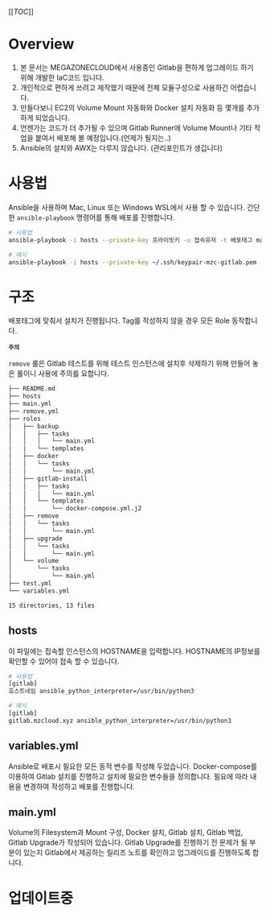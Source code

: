 [[_TOC_]]

# Overview

1. 본 문서는 MEGAZONECLOUD에서 사용중인 Gitlab을 편하게 업그레이드 하기 위해 개발한 IaC코드 입니다.
2. 개인적으로 편하게 쓰려고 제작했기 때문에 전체 모듈구성으로 사용하긴 어렵습니다.
3. 만들다보니 EC2의 Volume Mount 자동화와 Docker 설치 자동화 등 몇개를 추가하게 되었습니다.
4. 언젠가는 코드가 더 추가될 수 있으며 Gitlab Runner에 Volume Mount나 기타 작업을 붙여서 배포해 볼 예정입니다.(언제가 될지는..)
6. Ansible의 설치와 AWX는 다루지 않습니다. (관리포인트가 생깁니다)

# 사용법

Ansible을 사용하며 Mac, Linux 또는 Windows WSL에서 사용 할 수 있습니다. 간단한 `ansible-playbook` 명령어를 통해 배포를 진행합니다.

```bash
# 사용법
ansible-playbook -i hosts --private-key 프라이빗키 -u 접속유저 -t 배포태그 main.yml

# 예시
ansible-playbook -i hosts --private-key ~/.ssh/keypair-mzc-gitlab.pem -u ec2-user -t volume main.yml
```

# 구조

배포태그에 맞춰서 설치가 진행됩니다. Tag를 작성하지 않을 경우 모든 Role 동작합니다.

**`주의`** 

`remove` 롤은 Gitlab 테스트를 위해 테스트 인스턴스에 설치후 삭제하기 위해 만들어 놓은 롤이니 사용에 주의를 요합니다.

```bash
├── README.md
├── hosts
├── main.yml
├── remove.yml
├── roles
│   ├── backup
│   │   ├── tasks
│   │   │   └── main.yml
│   │   └── templates
│   ├── docker
│   │   └── tasks
│   │       └── main.yml
│   ├── gitlab-install
│   │   ├── tasks
│   │   │   └── main.yml
│   │   └── templates
│   │       └── docker-compose.yml.j2
│   ├── remove
│   │   └── tasks
│   │       └── main.yml
│   ├── upgrade
│   │   └── tasks
│   │       └── main.yml
│   └── volume
│       └── tasks
│           └── main.yml
├── test.yml
└── variables.yml

15 directories, 13 files
```

## hosts

이 파일에는 접속할 인스턴스의 HOSTNAME을 입력합니다. HOSTNAME의 IP정보를 확인할 수 있어야 접속 할 수 있습니다.

```bash
# 사용법
[gitlab]
호스트네임 ansible_python_interpreter=/usr/bin/python3

# 예시
[gitlab]
gitlab.mzcloud.xyz ansible_python_interpreter=/usr/bin/python3
```

## variables.yml

Ansible로 배포시 필요한 모든 동적 변수를 작성해 두었습니다. Docker-compose를 이용하여 Gitlab 설치를 진행하고 설치에 필요한 변수들을 정의합니다. 필요에 따라 내용을 변경하여 작성하고 배포를 진행합니다.

## main.yml

Volume의 Filesystem과 Mount 구성, Docker 설치, Gitlab 설치, Gitlab 백업, Gitlab Upgrade가 작성되어 있습니다. Gitlab Upgrade를 진행하기 전 문제가 될 부분이 있는지 Gitlab에서 제공하는 릴리즈 노트를 확인하고 업그레이드를 진행하도록 합니다.


# 업데이트중

